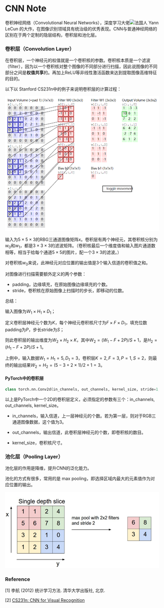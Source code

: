 # CNN Note

卷积神经网络（Convolutional Neural Networks），深度学习大佬![](https://upload.wikimedia.org/wikipedia/commons/thumb/c/c3/Flag_of_France.svg/33px-Flag_of_France.svg.png)法国人 Yann LeCun 的大作，在图像识别领域具有统治级的优秀表现。CNN与普通神经网络的区别在于两个定制的隐层结构，卷积层和池化层。



### 卷积层（Convolution Layer）

在卷积层，一个神经元的权值就是一个卷积核的参数。卷积核本质是一个滤波（filter），因为以一个卷积核对整个图像的不同部分进行扫描，因此说图像的不同部分之间是**权值共享**的。再加上ReLU等非线性激活函数来达到提取图像高维特征的目的。



以下以 Stanford CS231n中的例子来说明卷积层的计算过程：

![](/img/conv.PNG)

输入为$5\times5\times3$的RBG三通道图像矩阵$x$。卷积层有两个神经元，其卷积核分别为$w_0$和$w_1$，都是$3\times3\times3$的滤波矩阵。（卷积核最后一个维度值和输入图片通道数相等，相当于给每个通道$5\times5$的图片，配一个$3\times3$的滤波。）

对卷积核$w_0$来说，此神经元对应位置的输出值是3个输入信道的卷积值之和。

对图像进行扫描需要额外定义的两个参数：

- padding，边缘填充，在原始图像边缘填充的个数。
- stride，卷积核在原始图像上扫描时的步长，即移动的位数。



总结：

输入图像为$W_1\times H_1\times D_1$；

定义卷积层神经元个数为$K​$，每个神经元卷积核尺寸为$F\times F\times D_1​$，填充位数padding为$P​$，步长stride为$S​$；

则此卷积层的输出维度为$W_2\times H_2\times K$，其中$W_2=(W_1-F+2P)/S+1$，是$H_2=(H_1-F+2P)/S+1$。

上例中，输入数据$W_1=H_1=5,D_1=3$，卷积层$K=2,F=3,P=1,S=2$，则最终的输出结果$W_2=H_2=(5-3+2\times1)/2+1=3$。



#### PyTorch中的卷积层

``` python
class torch.nn.Conv2d(in_channels, out_channels, kernel_size, stride=1, padding=0, dilation=1, groups=1, bias=True)
```

以上是PyTorch中一个2D的卷积层定义，必须指定的参数有三个：in_channels, out_channels, kernel_size。

- in_channels，输入信道，上一层神经元的个数。若为第一层，则对于RGB三通道图像数据，这个值为3。

- out_channels，输出信道，此卷积层神经元的个数，即卷积核的数目。

- kernel_size，卷积核尺寸。



###  池化层（Pooling Layer）

池化层的作用是降维，提升CNN的泛化能力。

池化的方式有很多，常用的是 max pooling，即选择区域内最大的元素值作为对应位置的输出。

![](/img/pool.PNG)



### Reference

\[1] 李航 (2012) 统计学习方法. 清华大学出版社, 北京.


\[2] [CS231n: CNN for Visual Recognition ](http://cs231n.github.io/convolutional-networks/)
